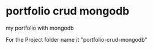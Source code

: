 # portfolio crud mongodb
my portfolio with mongodb

For the Project folder name it "portfolio-crud-mongodb"
